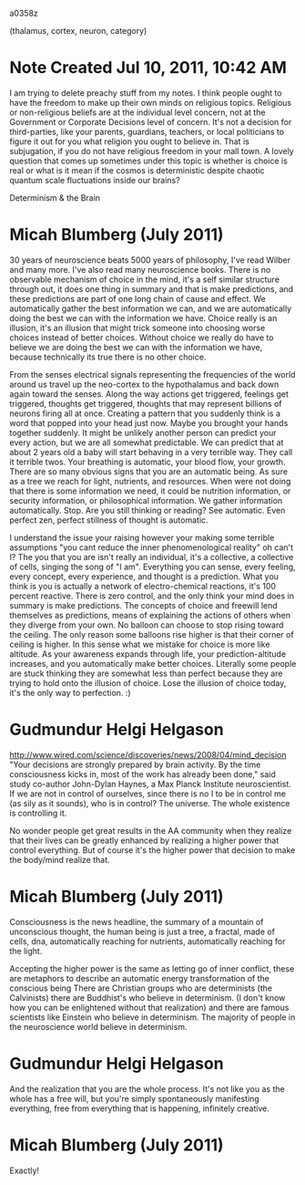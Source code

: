 a0358z

(thalamus, cortex, neuron, category) 

# Note Created Jul 10, 2011, 10:42 AM

I am trying to delete preachy stuff from my notes. I think people ought to have the freedom to make up their own minds on religious topics. Religious or non-religious beliefs are at the individual level concern, not at the Government or Corporate Decisions level of concern. It's not a decision for third-parties, like your parents, guardians, teachers, or local politicians to figure it out for you what religion you ought to believe in. That is subjugation, if you do not have religious freedom in your mall town. A lovely question that comes up sometimes under this topic is whether is choice is real or what is it mean if the cosmos is deterministic despite chaotic quantum scale fluctuations inside our brains?

Determinism & the Brain

# Micah Blumberg (July 2011)

30 years of neuroscience beats 5000 years of philosophy, I've read Wilber and many more. I've also read many neuroscience books. There is no observable mechanism of choice in the mind, it's a self similar structure through out, it does one thing in summary and that is make predictions, and these predictions are part of one long chain of cause and effect. We automatically gather the best information we can, and we are automatically doing the best we can with the information we have. Choice really is an illusion, it's an illusion that might trick someone into choosing worse choices instead of better choices. Without choice we really do have to believe we are doing the best we can with the information we have, because technically its true there is no other choice.

From the senses electrical signals representing the frequencies of the world around us travel up the neo-cortex to the hypothalamus and back down again toward the senses. Along the way actions get triggered, feelings get triggered, thoughts get triggered, thoughts that may represent billions of neurons firing all at once. Creating a pattern that you suddenly think is a word that popped into your head just now. Maybe you brought your hands together suddenly. It might be unlikely another person can predict your every action, but we are all somewhat predictable. We can predict that at about 2 years old a baby will start behaving in a very terrible way. They call it terrible twos. Your breathing is automatic, your blood flow, your growth. There are so many obvious signs that you are an automatic being. As sure as a tree we reach for light, nutrients, and resources. When were not doing that there is some information we need, it could be nutrition information, or security information, or philosophical information. We gather information automatically. Stop. Are you still thinking or reading? See automatic. Even perfect zen, perfect stillness of thought is automatic.

I understand the issue your raising however your making some terrible assumptions "you cant reduce the inner phenomenological reality" oh can't I? The you that you are isn't really an individual, it's a collective, a collective of cells, singing the song of "I am". Everything you can sense, every feeling, every concept, every experience, and thought is a prediction. What you think is you is actually a network of electro-chemical reactions, it's 100 percent reactive. There is zero control, and the only think your mind does in summary is make predictions. The concepts of choice and freewill lend themselves as predictions, means of explaining the actions of others when they diverge from your own. No balloon can choose to stop rising toward the ceiling. The only reason some balloons rise higher is that their corner of ceiling is higher. In this sense what we mistake for choice is more like altitude. As your awareness expands through life, your prediction-altitude increases, and you automatically make better choices. Literally some people are stuck thinking they are somewhat less than perfect because they are trying to hold onto the illusion of choice. Lose the illusion of choice today, it's the only way to perfection. :)

# Gudmundur Helgi Helgason

http://www.wired.com/scien​ce/discoveries/news/2008/0​4/mind_decision
"Your decisions are strongly prepared by brain activity. By the time consciousness kicks in, most of the work has already been done," said study co-author John-Dylan Haynes, a Max Planck Institute neuroscientist.
If we are not in control of ourselves, since there is no I to be in control me (as sily as it sounds), who is in control? The universe. The whole existence is controlling it.

No wonder people get great results in the AA community when they realize that their lives can be greatly enhanced by realizing a higher power that control everything. But of course it's the higher power that decision to make the body/mind realize that.

# Micah Blumberg (July 2011)

Consciousness is the news headline, the summary of a mountain of unconscious thought, the human being is just a tree, a fractal, made of cells, dna, automatically reaching for nutrients, automatically reaching for the light.

Accepting the higher power is the same as letting go of inner conflict, these are metaphors to describe an automatic energy transformation of the conscious being
There are Christian groups who are determinists (the Calvinists) there are Buddhist's who believe in determinism. (I don't know how you can be enlightened without that realization) and there are famous scientists like Einstein who believe in determinism. The majority of people in the neuroscience world believe in determinism.

# Gudmundur Helgi Helgason

And the realization that you are the whole process. It's not like you as the whole has a free will, but you're simply spontaneously manifesting everything, free from everything that is happening, infinitely creative.

# Micah Blumberg (July 2011)

Exactly!
